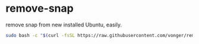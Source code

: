 # remove-snap
remove snap from new installed Ubuntu, easily.

```bash
sudo bash -c "$(curl -fsSL https://raw.githubusercontent.com/vonger/remove-snap/main/remove-snap2204.sh)"
```
